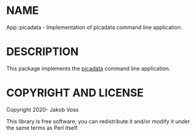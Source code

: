 # NAME

App::picadata - Implementation of picadata command line application.

# DESCRIPTION

This package implements the [picadata](https://metacpan.org/pod/picadata) command line application.

# COPYRIGHT AND LICENSE

Copyright 2020- Jakob Voss

This library is free software; you can redistribute it and/or modify it under
the same terms as Perl itself.
